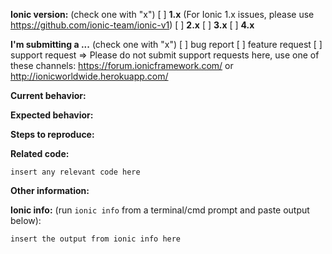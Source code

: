 **Ionic version:**  (check one with "x")
[ ] **1.x** (For Ionic 1.x issues, please use https://github.com/ionic-team/ionic-v1)
[ ] **2.x**
[ ] **3.x**
[ ] **4.x**

**I'm submitting a ...**  (check one with "x")
[ ] bug report
[ ] feature request
[ ] support request => Please do not submit support requests here, use one of these channels: https://forum.ionicframework.com/ or http://ionicworldwide.herokuapp.com/

**Current behavior:**
<!-- Describe how the bug manifests. -->

**Expected behavior:**
<!-- Describe what the behavior would be without the bug. -->

**Steps to reproduce:**
<!-- If you are able to illustrate the bug or feature request with an example, please provide steps to reproduce and if possible a demo using one of the following templates:

For Ionic V1 issues - http://plnkr.co/edit/Xo1QyAUx35ny1Xf9ODHx?p=preview

For Ionic issues - http://plnkr.co/edit/z0DzVL?p=preview
-->

**Related code:**

```
insert any relevant code here
```

**Other information:**
<!-- List any other information that is relevant to your issue. Stack traces, related issues, suggestions on how to fix, Stack Overflow links, forum links, etc. -->

**Ionic info:** (run `ionic info` from a terminal/cmd prompt and paste output below):

```
insert the output from ionic info here
```


